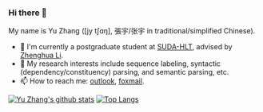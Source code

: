 ### Hi there 👋

<!--
**yzhangcs/yzhangcs** is a ✨ _special_ ✨ repository because its `README.md` (this file) appears on your GitHub profile.

Here are some ideas to get you started:

- 🔭 I’m currently working on ...
- 🌱 I’m currently learning ...
- 👯 I’m looking to collaborate on ...
- 🤔 I’m looking for help with ...
- 💬 Ask me about ...
- 📫 How to reach me: ...
- 😄 Pronouns: ...
- ⚡ Fun fact: ...
-->

My name is Yu Zhang ([jy tʃɑŋ], 張宇/张宇 in traditional/simplified Chinese).

- 🔭 I'm currently a postgraduate student at [SUDA-HLT](http://hlt.suda.edu.cn), advised by [Zhenghua Li](http://hlt.suda.edu.cn/~zhli).
- 🌱 My research interests include sequence labeling, syntactic (dependency/constituency) parsing, and semantic parsing, etc.
- 📫 How to reach me: [outlook](mailto:yzhang.cs@outlook.com), [foxmail](mailto:yzhang.cs@foxmail.com).

[![Yu Zhang's github stats](https://github-readme-stats.vercel.app/api?username=yzhangcs&hide=issues&show_icons=true)](https://github.com/yzhangcs)
[![Top Langs](https://github-readme-stats.vercel.app/api/top-langs/?username=yzhangcs&layout=compact)](https://github.com/yzhangcs)
